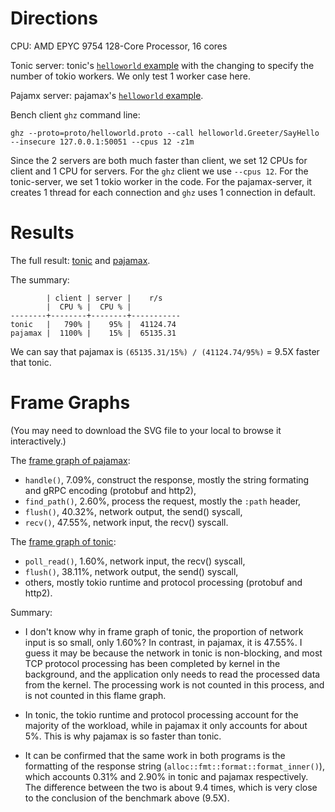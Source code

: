 # Directions

CPU: AMD EPYC 9754 128-Core Processor, 16 cores

Tonic server: tonic's [`helloworld` example](tonic-helloworld/src/main.rs)
with the changing to specify the number of tokio workers.
We only test 1 worker case here.

Pajamx server: pajamax's [`helloworld` example](https://github.com/WuBingzheng/pajamax/blob/main/examples/src/helloworld.rs).

Bench client `ghz` command line:

```
ghz --proto=proto/helloworld.proto --call helloworld.Greeter/SayHello --insecure 127.0.0.1:50051 --cpus 12 -z1m
```

Since the 2 servers are both much faster than client, we set 12 CPUs for
client and 1 CPU for servers.
For the `ghz` client we use `--cpus 12`.
For the tonic-server, we set 1 tokio worker in the code.
For the pajamax-server, it creates 1 thread for each connection and
`ghz` uses 1 connection in default.

# Results

The full result: [tonic](./tonic.ghz.out) and [pajamax](./pajamax.ghz.out).

The summary:

```
        | client | server |    r/s
        |  CPU % |  CPU % |
--------+--------+--------+-----------
tonic   |   790% |    95% |  41124.74
pajamax |  1100% |    15% |  65135.31
```

We can say that pajamax is `(65135.31/15%) / (41124.74/95%)` = 9.5X faster that tonic.

# Frame Graphs

(You may need to download the SVG file to your local to browse it interactively.)

The [frame graph of pajamax](./pajamax.flame.svg):

- `handle()`, 7.09%, construct the response, mostly the string formating and gRPC encoding (protobuf and http2),
- `find_path()`, 2.60%, process the request, mostly the `:path` header,
- `flush()`, 40.32%, network output, the send() syscall,
- `recv()`, 47.55%, network input, the recv() syscall.

The [frame graph of tonic](./tonic.flame.svg):

- `poll_read()`, 1.60%, network input, the recv() syscall,
- `flush()`, 38.11%, network output, the send() syscall,
- others, mostly tokio runtime and protocol processing (protobuf and http2).

Summary:

- I don't know why in frame graph of tonic, the proportion of network input
  is so small, only 1.60%? In contrast, in pajamax, it is 47.55%.
  I guess it may be because the network in tonic is non-blocking, and most
  TCP protocol processing has been completed by kernel in the background,
  and the application only needs to read the processed data from the kernel.
  The processing work is not counted in this process, and is not counted
  in this flame graph.

- In tonic, the tokio runtime and protocol processing account for the
  majority of the workload, while in pajamax it only accounts for about 5%.
  This is why pajamax is so faster than tonic.

- It can be confirmed that the same work in both programs is the formatting
  of the response string (`alloc::fmt::format::format_inner()`), which
  accounts 0.31% and 2.90% in tonic and pajamax respectively.
  The difference between the two is about 9.4 times, which is very close
  to the conclusion of the benchmark above (9.5X).

